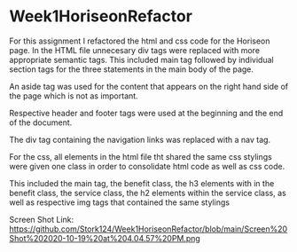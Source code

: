 # Week1HoriseonRefactor

For this assignment I refactored the html and css code for the Horiseon page. In the HTML file unnecesary div tags were replaced with more appropriate semantic tags. This included main tag followed by individual section tags for the three statements in the main body of the page.

An aside tag was used for the content that appears on the right hand side of the page which is not as important.

Respective header and footer tags were used at the beginning and the end of the document.

The div tag containing the navigation links was replaced with a nav tag.

For the css, all elements in the html file tht shared the same css stylings were given one class in order to consolidate html code as well as css code.

This included the main tag, the benefit class, the h3 elements with in the benefit class, the service class, the h2 elements within the service class, as well as respective img tags that contained the same stylings

Screen Shot Link: https://github.com/Stork124/Week1HoriseonRefactor/blob/main/Screen%20Shot%202020-10-19%20at%204.04.57%20PM.png
